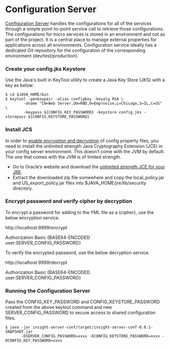 Configuration Server
=============
 
[Configuration Server](https://cloud.spring.io/spring-cloud-config/) handles the configurations for all of the services through a simple point-to-point service call to retrieve those configurations. The configurations for micro services is stored in an environment and not as part of the project. It is a central place to manage external properties for applications across all environments. Configuration service ideally has a dedicated Git repository for the configuration of the corresponding environment (dev/test/production).

### Create your config.jks Keystore

Use the Java's built in KeyTool utility to create a Java Key Store (JKS) with a key as below:

    $ cd $JAVA_HOME/bin
    $ keytool -genkeypair -alias configkey -keyalg RSA \
            -dname "CN=Web Server,OU=RND,O=Emprovise,L=Chicago,S=IL,C=US" \
            -keypass ${CONFIG_KEY_PASSWORD} -keystore config.jks -storepass ${CONFIG_KEYSTORE_PASSWORD}

### Install JCS

In order to [enable encryption and decryption](https://patrickgrimard.io/2016/03/04/encrypting-and-decrypting-configuration-property-values-in-spring-cloud/)
of config property files, you need to install the unlimited strength Java Cryptography Extension (JCE) in your config server environment.
This doesn’t come with the JVM by default.  The one that comes with the JVM is of limited strength.

* Go to Oracle’s website and download the [unlimited strength JCE for your JRE](http://www.oracle.com/technetwork/java/javase/downloads/index.html).
* Extract the downloaded zip file somewhere and copy the local_policy.jar and US_export_policy.jar files into $JAVA_HOME/jre/lib/security directory.

### Encrypt password and verify cipher by decryption

To encrypt a password for adding to the YML file as a {cipher}, use the below encryption service.

http://localhost:9999/encrypt

Authorization Basic {BASE64-ENCODED user:SERVER_CONFIG_PASSWORD}

To verify the encrypted password, use the below decryption service.

http://localhost:9999/decrypt

Authorization Basic {BASE64-ENCODED user:SERVER_CONFIG_PASSWORD}

### Running the Configuration Server

Pass the CONFIG_KEY_PASSWORD and CONFIG_KEYSTORE_PASSWORD created from the above keytool command and new SERVER_CONFIG_PASSWORD to secure
access to shared configuration files.

    $ java -jar insight-server-conf/target/insight-server-conf-0.0.1-SNAPSHOT.jar
           -DSERVER_CONFIG_PASSWORD=xxxx -DCONFIG_KEYSTORE_PASSWORD=xxxx -DCONFIG_KEY_PASSWORD=xxxx 
